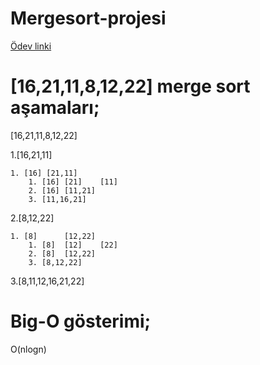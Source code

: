 # Mergesort-projesi

[Ödev linki](https://app.patika.dev/courses/veri-yapilari-ve-algoritmalar/merge-sort-proje)

# [16,21,11,8,12,22] merge sort aşamaları;

[16,21,11,8,12,22]

1.[16,21,11]

	1. [16]	[21,11]
    	1. [16]	[21]	[11]
    	2. [16]	[11,21]
    	3. [11,16,21]
2.[8,12,22]

	1. [8]		[12,22]
    	1. [8]	[12]	[22]
    	2. [8] 	[12,22]
    	3. [8,12,22]
3.[8,11,12,16,21,22]

# Big-O gösterimi; 

O(nlogn)